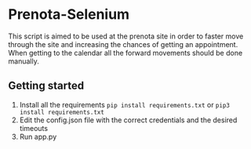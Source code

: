 # Prenota-Selenium

This script is aimed to be used at the prenota site in order to faster move through the site and increasing the chances of getting an appointment. When getting to the calendar all the forward movements should be done manually.

## Getting started

1. Install all the requirements
`pip install requirements.txt` or
`pip3 install requirements.txt`
2. Edit the config.json file with the correct credentials and the desired timeouts
3. Run app.py
